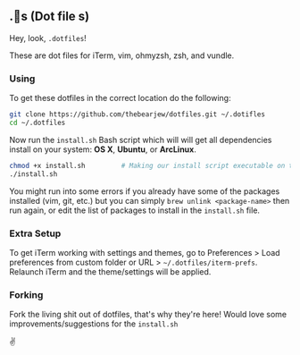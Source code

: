 ## .📄s (Dot file s)

Hey, look, `.dotfiles`!

These are dot files for iTerm, vim, ohmyzsh, zsh, and vundle.

### Using
To get these dotfiles in the correct location do the following:

```bash
git clone https://github.com/thebearjew/dotfiles.git ~/.dotifles
cd ~/.dotfiles
```

Now run the `install.sh` Bash script which will will get all dependencies install on your system: **OS X**, **Ubuntu**, or **ArcLinux**.

```bash
chmod +x install.sh			# Making our install script executable on the user level
./install.sh
```

You might run into some errors if you already have some of the packages installed (vim, git, etc.) but you can simply `brew unlink <package-name>` then run again, or edit the list of packages to install in the `install.sh` file.

### Extra Setup
To get iTerm working with settings and themes, go to Preferences > Load preferences from custom folder or URL > `~/.dotfiles/iterm-prefs`. Relaunch iTerm and the theme/settings will be applied.


### Forking

Fork the living shit out of dotfiles, that's why they're here! Would love some improvements/suggestions for the `install.sh`

:v:


